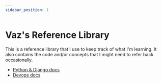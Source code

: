 ```yaml
---
sidebar_position: 1
---
```


# Vaz's Reference Library

This is a reference library that I use to keep track of what I'm learning. It also contains the code and/or concepts that I might need to refer back occasionally.

- [Python & Django docs](/docs-python)
- [Devops docs](/docs-devops)